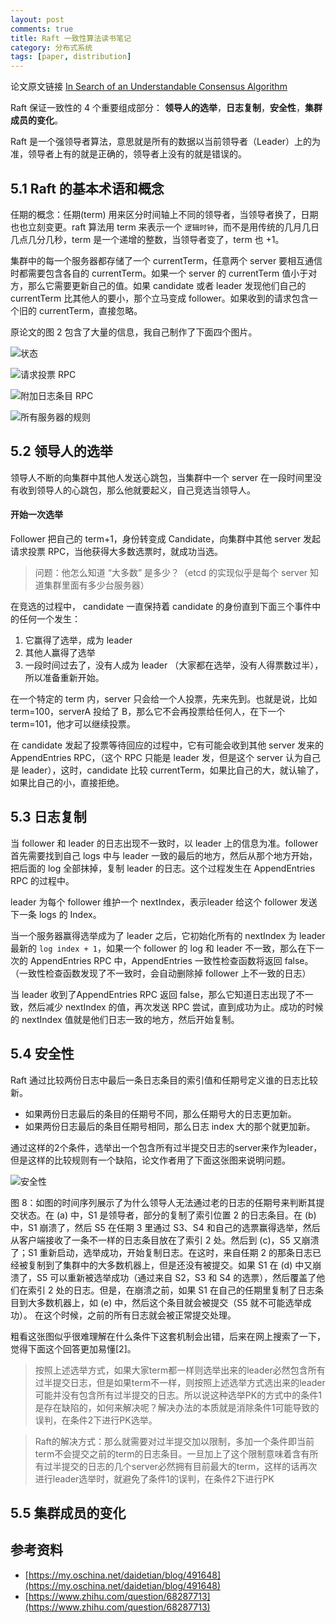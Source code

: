 ```yaml
---
layout: post
comments: true
title: Raft 一致性算法读书笔记
category: 分布式系统
tags: [paper, distribution]
---
```


论文原文链接 [In Search of an Understandable Consensus Algorithm](/papers/raft-extended.pdf)


Raft 保证一致性的 4 个重要组成部分： **领导人的选举**，**日志复制**，**安全性**，**集群成员的变化**。

Raft 是一个强领导者算法，意思就是所有的数据以当前领导者（Leader）上的为准，领导者上有的就是正确的，领导者上没有的就是错误的。

## 5.1 Raft 的基本术语和概念

任期的概念：任期(term) 用来区分时间轴上不同的领导者，当领导者换了，日期也也立刻变更。raft 算法用 term 来表示一个 `逻辑时钟`，而不是用传统的几月几日几点几分几秒，term 是一个递增的整数，当领导者变了，term 也 +1。

集群中的每一个服务器都存储了一个 currentTerm，任意两个 server 要相互通信时都需要包含各自的 currentTerm。如果一个 server 的 currentTerm 值小于对方，那么它需要更新自己的值。如果 candidate 或者 leader 发现他们自己的 currentTerm 比其他人的要小，那个立马变成 follower。如果收到的请求包含一个旧的 currentTerm，直接忽略。

原论文的图 2 包含了大量的信息，我自己制作了下面四个图片。

![状态](/image/2018/raft1.png)

![请求投票 RPC](/image/2018/raft2.png)

![附加日志条目 RPC](/image/2018/raft3.png)

![所有服务器的规则](/image/2018/raft4.png)

## 5.2 领导人的选举

领导人不断的向集群中其他人发送心跳包，当集群中一个 server 在一段时间里没有收到领导人的心跳包，那么他就要起义，自己竞选当领导人。

#### 开始一次选举

Follower 把自己的 term+1，身份转变成 Candidate，向集群中其他 server 发起请求投票 RPC，当他获得大多数选票时，就成功当选。

> 问题：他怎么知道 “大多数” 是多少？（etcd 的实现似乎是每个 server 知道集群里面有多少台服务器）

在竞选的过程中， candidate 一直保持着 candidate 的身份直到下面三个事件中的任何一个发生：

1. 它赢得了选举，成为 leader
2. 其他人赢得了选举
3. 一段时间过去了，没有人成为 leader （大家都在选举，没有人得票数过半），所以准备重新开始。

在一个特定的 term 内，server 只会给一个人投票，先来先到。也就是说，比如 term=100，serverA 投给了 B，那么它不会再投票给任何人，在下一个 term=101，他才可以继续投票。

在 candidate 发起了投票等待回应的过程中，它有可能会收到其他 server 发来的 AppendEntries RPC，（这个 RPC 只能是 leader 发，但是这个 server 认为自己是 leader），这时，candidate 比较 currentTerm，如果比自己的大，就认输了，如果比自己的小，直接拒绝。



## 5.3 日志复制

当 follower 和 leader 的日志出现不一致时，以 leader 上的信息为准。follower 首先需要找到自己 logs 中与 leader 一致的最后的地方，然后从那个地方开始，把后面的 log 全部抹掉，复制 leader 的日志。这个过程发生在 AppendEntries RPC 的过程中。

leader 为每个 follower 维护一个 nextIndex，表示leader 给这个 follower 发送下一条 logs 的 Index。

当一个服务器赢得选举成为了 leader 之后，它初始化所有的 nextIndex 为 leader 最新的 `log index + 1`，如果一个 follower 的 log 和 leader 不一致，那么在下一次的 AppendEntries RPC 中，AppendEntries 一致性检查函数将返回 false。（一致性检查函数发现了不一致时，会自动删除掉 follower 上不一致的日志）

当 leader 收到了AppendEntries RPC 返回 false，那么它知道日志出现了不一致，然后减少 nextIndex 的值，再次发送 RPC 尝试，直到成功为止。成功的时候的 nextIndex 值就是他们日志一致的地方，然后开始复制。


## 5.4 安全性

Raft 通过比较两份日志中最后一条日志条目的索引值和任期号定义谁的日志比较新。

- 如果两份日志最后的条目的任期号不同，那么任期号大的日志更加新。
- 如果两份日志最后的条目任期号相同，那么日志 index 大的那个就更加新。

通过这样的2个条件，选举出一个包含所有过半提交日志的server来作为leader，但是这样的比较规则有一个缺陷，论文作者用了下面这张图来说明问题。

![安全性](/image/2018/raft5.jpg)

图 8：如图的时间序列展示了为什么领导人无法通过老的日志的任期号来判断其提交状态。在 (a) 中，S1 是领导者，部分的复制了索引位置 2 的日志条目。在 (b) 中，S1 崩溃了，然后 S5 在任期 3 里通过 S3、S4 和自己的选票赢得选举，然后从客户端接收了一条不一样的日志条目放在了索引 2 处。然后到 (c)，S5 又崩溃了；S1 重新启动，选举成功，开始复制日志。在这时，来自任期 2 的那条日志已经被复制到了集群中的大多数机器上，但是还没有被提交。如果 S1 在 (d) 中又崩溃了，S5 可以重新被选举成功（通过来自 S2，S3 和 S4 的选票），然后覆盖了他们在索引 2 处的日志。但是，在崩溃之前，如果 S1 在自己的任期里复制了日志条目到大多数机器上，如 (e) 中，然后这个条目就会被提交（S5 就不可能选举成功）。 在这个时候，之前的所有日志就会被正常提交处理。


粗看这张图似乎很难理解在什么条件下这套机制会出错，后来在网上搜索了一下，觉得下面这个回答更加易懂[2]。

> 按照上述选举方式，如果大家term都一样则选举出来的leader必然包含所有过半提交日志，但是如果term不一样，则按照上述选举方式选出来的leader可能并没有包含所有过半提交的日志。所以说这种选举PK的方式中的条件1是存在缺陷的，如何来解决呢？解决办法的本质就是消除条件1可能导致的误判，在条件2下进行PK选举。

> Raft的解决方式：那么就需要对过半提交加以限制，多加一个条件即当前term不会提交之前的term的日志条目。一旦加上了这个限制意味着含有所有过半提交的日志的几个server必然拥有目前最大的term，这样的话再次进行leader选举时，就避免了条件1的误判，在条件2下进行PK




## 5.5 集群成员的变化


## 参考资料

- [https://my.oschina.net/daidetian/blog/491648](https://my.oschina.net/daidetian/blog/491648)
- [https://www.zhihu.com/question/68287713](https://www.zhihu.com/question/68287713)

